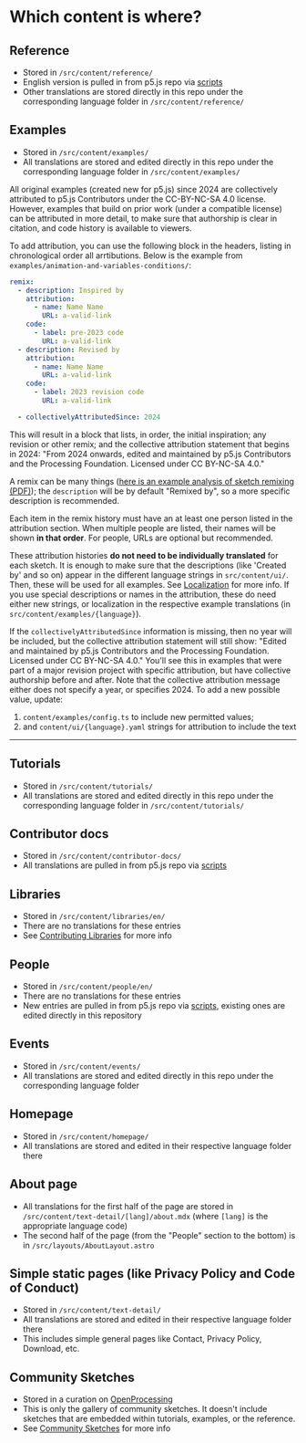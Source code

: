 # Which content is where?

## Reference

- Stored in `/src/content/reference/`
- English version is pulled in from p5.js repo via [scripts](./scripts.md)
- Other translations are stored directly in this repo under the corresponding language folder in `/src/content/reference/`

## Examples

- Stored in `/src/content/examples/`
- All translations are stored and edited directly in this repo under the corresponding language folder in `/src/content/examples/`

All original examples (created new for p5.js) since 2024 are collectively attributed to p5.js Contributors under the CC-BY-NC-SA 4.0 license. However, examples that build on prior work (under a compatible license) can be attributed in more detail, to make sure that authorship is clear in citation, and code history is available to viewers.

To add attribution, you can use the following block in the headers, listing in chronological order all arrtibutions. Below is the example from `examples/animation-and-variables-conditions/`:

```yaml
remix:
  - description: Inspired by
    attribution:
      - name: Name Name
        URL: a-valid-link
    code:
      - label: pre-2023 code
        URL: a-valid-link
  - description: Revised by
    attribution:    
      - name: Name Name
        URL: a-valid-link
    code:
      - label: 2023 revision code
        URL: a-valid-link

  - collectivelyAttributedSince: 2024
```

This will result in a block that lists, in order, the initial inspiration; any revision or other remix; and the collective attribution statement that begins in 2024: "From 2024 onwards, edited and maintained by p5.js Contributors and the Processing Foundation. Licensed under CC BY-NC-SA 4.0."

A remix can be many things ([here is an example analysis of sketch remixing (PDF)](https://dl.acm.org/doi/pdf/10.1145/3563657.3595969)); the `description` will be by default "Remixed by", so a more specific description is recommended.

Each item in the remix history must have an at least one person listed in the attribution section. When multiple people are listed, their names will be shown **in that order**. For people, URLs are optional but recommended.

These attribution histories **do not need to be individually translated** for each sketch. It is enough to make sure that the descriptions (like 'Created by' and so on) appear in the different language strings in `src/content/ui/`. Then, these will be used for all examples. See [Localization](./localization.md) for more info. If you use special descriptions or names in the attribution, these do need either new strings, or localization in the respective example translations (in `src/content/examples/{language}`).

If the `collectivelyAttributedSince` information is missing, then no year will be included, but the collective attribution statement will still show: "Edited and maintained by p5.js Contributors and the Processing Foundation. Licensed under CC BY-NC-SA 4.0." You'll see this in examples that were part of a major revision project with specific attribution, but have collective authorship before and after. Note that the collective attribution message either does not specify a year,
 or specifies 2024. To add a new possible value, update:

1. `content/examples/config.ts` to include new permitted values;
2. and `content/ui/{language}.yaml` strings for attribution to include the text

---

## Tutorials

- Stored in `/src/content/tutorials/`
- All translations are stored and edited directly in this repo under the corresponding language folder in `/src/content/tutorials/`

## Contributor docs

- Stored in `/src/content/contributor-docs/`
- All translations are pulled in from p5.js repo via [scripts](./scripts.md)

## Libraries

- Stored in `/src/content/libraries/en/`
- There are no translations for these entries
- See [Contributing Libraries](./contributing_libraries.md) for more info

## People

- Stored in `/src/content/people/en/`
- There are no translations for these entries
- New entries are pulled in from p5.js repo via [scripts](./scripts.md), existing ones are edited directly in this repository

## Events

- Stored in `/src/content/events/`
- All translations are stored and edited directly in this repo under the corresponding language folder

## Homepage

- Stored in `/src/content/homepage/`
- All translations are stored and edited in their respective language folder there

## About page

- All translations for the first half of the page are stored in `/src/content/text-detail/[lang]/about.mdx` (where `[lang]` is the appropriate language code)
- The second half of the page (from the "People" section to the bottom) is in `/src/layouts/AboutLayout.astro`

## Simple static pages (like Privacy Policy and Code of Conduct)

- Stored in `/src/content/text-detail/`
- All translations are stored and edited in their respective language folder there
- This includes simple general pages like Contact, Privacy Policy, Download, etc.

## Community Sketches

- Stored in a curation on [OpenProcessing](https://openprocessing.org)
- This is only the gallery of community sketches. It doesn't include sketches that are embedded within tutorials, examples, or the reference.
- See [Community Sketches](./community_sketches.md) for more info
